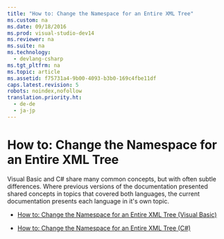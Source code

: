 ```yaml
---
title: "How to: Change the Namespace for an Entire XML Tree"
ms.custom: na
ms.date: 09/18/2016
ms.prod: visual-studio-dev14
ms.reviewer: na
ms.suite: na
ms.technology: 
  - devlang-csharp
ms.tgt_pltfrm: na
ms.topic: article
ms.assetid: f75731a4-9b00-4093-b3b0-169c4fbe11df
caps.latest.revision: 5
robots: noindex,nofollow
translation.priority.ht: 
  - de-de
  - ja-jp
---
```

# How to: Change the Namespace for an Entire XML Tree
Visual Basic and C# share many common concepts, but with often subtle differences. Where previous versions of the documentation presented shared concepts in topics that covered both languages, the current documentation presents each language in it's own topic.  
  
-   [How to: Change the Namespace for an Entire XML Tree (Visual Basic)](../vs140/How-to--Change-the-Namespace-for-an-Entire-XML-Tree--Visual-Basic-.md)  
  
-   [How to: Change the Namespace for an Entire XML Tree (C#)](../Topic/How%20to:%20Change%20the%20Namespace%20for%20an%20Entire%20XML%20Tree%20\(C%23\).md)